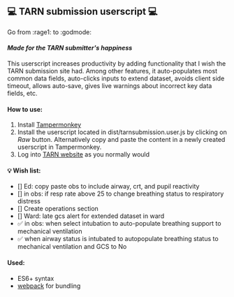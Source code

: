 💻 TARN submission userscript 💻
------

Go from :rage1: to :godmode:

#### _Made for the **TARN** submitter's happiness_
This userscript increases productivity by adding functionality that I wish the TARN submission site had. Among other features, it auto-populates most common data fields, auto-clicks inputs to extend dataset, avoids client side timeout, allows auto-save, gives live warnings about incorrect key data fields, etc.

#### How to use:
1. Install [Tampermonkey](https://www.tampermonkey.net/)
2. Install the userscript located in dist/tarnsubmission.user.js by clicking on _Raw_ button.
Alternatively copy and paste the content in a newly created userscript in Tampermonkey.
3. Log into [TARN website](https://www.tarn.ac.uk/) as you normally would

#### 💡 Wish list:
- [] Ed: copy paste obs to include airway, crt, and pupil reactivity
- [] in obs: if resp rate above 25 to change breathing status to respiratory distress
- [] Create operations section
- [] Ward: late gcs alert for extended dataset in ward
- ✅ in obs: when select intubation to auto-populate breathing support to mechanical ventilation
- ✅ when airway status is intubated to autopopulate breathing status to mechanical ventilation and GCS to No

#### Used:
* ES6+ syntax
* [webpack](https://webpack.js.org/) for bundling
